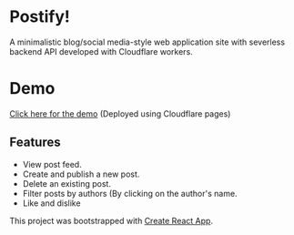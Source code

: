 # Postify!

A minimalistic blog/social media-style web application site with severless backend API developed with Cloudflare workers.


# Demo

[Click here for the demo](https://postify.pages.dev)
(Deployed using Cloudflare pages)

## Features

 - View post feed.
 - Create and publish a new post.
 - Delete an existing post.
 - Filter posts by authors (By clicking on the author's name.
 - Like and dislike 



This project was bootstrapped with [Create React App](https://github.com/facebook/create-react-app).


```
